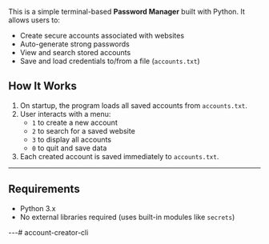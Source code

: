 This is a simple terminal-based **Password Manager** built with Python. It allows users to:

- Create secure accounts associated with websites
- Auto-generate strong passwords
- View and search stored accounts
- Save and load credentials to/from a file (`accounts.txt`)

## How It Works

1. On startup, the program loads all saved accounts from `accounts.txt`.
2. User interacts with a menu:
   - `1` to create a new account
   - `2` to search for a saved website
   - `3` to display all accounts
   - `0` to quit and save data
3. Each created account is saved immediately to `accounts.txt`.

---

## Requirements

- Python 3.x
- No external libraries required (uses built-in modules like `secrets`)

---#   a c c o u n t - c r e a t o r - c l i  
 
